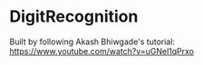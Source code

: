 # DigitRecognition
Built by following Akash Bhiwgade's tutorial: https://www.youtube.com/watch?v=uGNel1qPrxo